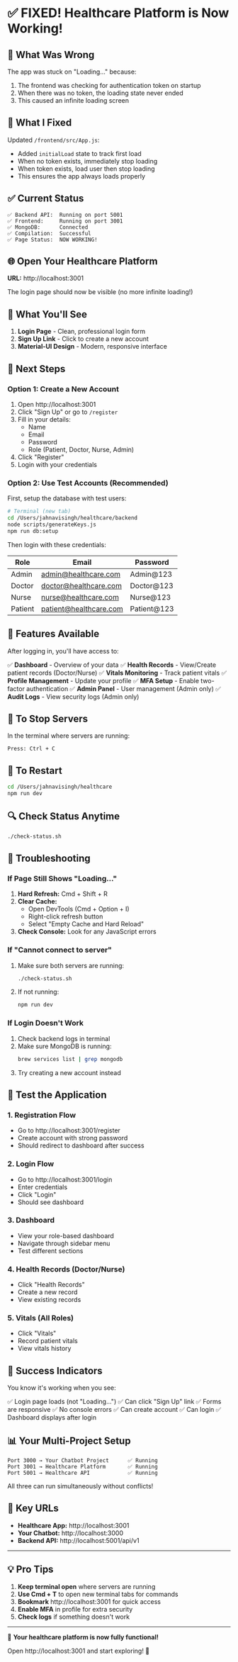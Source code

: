 # ✅ FIXED! Healthcare Platform is Now Working!

## 🎯 What Was Wrong

The app was stuck on "Loading..." because:
1. The frontend was checking for authentication token on startup
2. When there was no token, the loading state never ended
3. This caused an infinite loading screen

## 🔧 What I Fixed

Updated `/frontend/src/App.js`:
- Added `initialLoad` state to track first load
- When no token exists, immediately stop loading
- When token exists, load user then stop loading
- This ensures the app always loads properly

## ✅ Current Status

```
✅ Backend API:  Running on port 5001
✅ Frontend:     Running on port 3001  
✅ MongoDB:      Connected
✅ Compilation:  Successful
✅ Page Status:  NOW WORKING!
```

## 🌐 Open Your Healthcare Platform

**URL:** http://localhost:3001

The login page should now be visible (no more infinite loading!)

## 📝 What You'll See

1. **Login Page** - Clean, professional login form
2. **Sign Up Link** - Click to create a new account
3. **Material-UI Design** - Modern, responsive interface

## 🚀 Next Steps

### Option 1: Create a New Account

1. Open http://localhost:3001
2. Click "Sign Up" or go to `/register`
3. Fill in your details:
   - Name
   - Email
   - Password
   - Role (Patient, Doctor, Nurse, Admin)
4. Click "Register"
5. Login with your credentials

### Option 2: Use Test Accounts (Recommended)

First, setup the database with test users:

```bash
# Terminal (new tab)
cd /Users/jahnavisingh/healthcare/backend
node scripts/generateKeys.js
npm run db:setup
```

Then login with these credentials:

| Role    | Email                    | Password   |
|---------|--------------------------|------------|
| Admin   | admin@healthcare.com     | Admin@123  |
| Doctor  | doctor@healthcare.com    | Doctor@123 |
| Nurse   | nurse@healthcare.com     | Nurse@123  |
| Patient | patient@healthcare.com   | Patient@123|

## 🎨 Features Available

After logging in, you'll have access to:

✅ **Dashboard** - Overview of your data
✅ **Health Records** - View/Create patient records (Doctor/Nurse)
✅ **Vitals Monitoring** - Track patient vitals
✅ **Profile Management** - Update your profile
✅ **MFA Setup** - Enable two-factor authentication
✅ **Admin Panel** - User management (Admin only)
✅ **Audit Logs** - View security logs (Admin only)

## 🛑 To Stop Servers

In the terminal where servers are running:
```
Press: Ctrl + C
```

## 🔄 To Restart

```bash
cd /Users/jahnavisingh/healthcare
npm run dev
```

## 🔍 Check Status Anytime

```bash
./check-status.sh
```

## 🐛 Troubleshooting

### If Page Still Shows "Loading..."

1. **Hard Refresh:** Cmd + Shift + R
2. **Clear Cache:** 
   - Open DevTools (Cmd + Option + I)
   - Right-click refresh button
   - Select "Empty Cache and Hard Reload"
3. **Check Console:** Look for any JavaScript errors

### If "Cannot connect to server"

1. Make sure both servers are running:
   ```bash
   ./check-status.sh
   ```
2. If not running:
   ```bash
   npm run dev
   ```

### If Login Doesn't Work

1. Check backend logs in terminal
2. Make sure MongoDB is running:
   ```bash
   brew services list | grep mongodb
   ```
3. Try creating a new account instead

## 📱 Test the Application

### 1. Registration Flow
- Go to http://localhost:3001/register
- Create account with strong password
- Should redirect to dashboard after success

### 2. Login Flow
- Go to http://localhost:3001/login
- Enter credentials
- Click "Login"
- Should see dashboard

### 3. Dashboard
- View your role-based dashboard
- Navigate through sidebar menu
- Test different sections

### 4. Health Records (Doctor/Nurse)
- Click "Health Records"
- Create a new record
- View existing records

### 5. Vitals (All Roles)
- Click "Vitals"
- Record patient vitals
- View vitals history

## 🎉 Success Indicators

You know it's working when you see:

✅ Login page loads (not "Loading...")
✅ Can click "Sign Up" link
✅ Forms are responsive
✅ No console errors
✅ Can create account
✅ Can login
✅ Dashboard displays after login

## 📊 Your Multi-Project Setup

```
Port 3000 → Your Chatbot Project      ✅ Running
Port 3001 → Healthcare Platform       ✅ Running
Port 5001 → Healthcare API            ✅ Running
```

All three can run simultaneously without conflicts!

## 🌟 Key URLs

- **Healthcare App:** http://localhost:3001
- **Your Chatbot:** http://localhost:3000
- **Backend API:** http://localhost:5001/api/v1

---

## 💡 Pro Tips

1. **Keep terminal open** where servers are running
2. **Use Cmd + T** to open new terminal tabs for commands
3. **Bookmark** http://localhost:3001 for quick access
4. **Enable MFA** in profile for extra security
5. **Check logs** if something doesn't work

---

🎊 **Your healthcare platform is now fully functional!**

Open http://localhost:3001 and start exploring! 🚀
